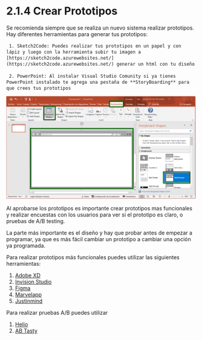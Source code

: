 # 2.1.4 Crear Prototipos

Se recomienda siempre que se realiza un nuevo sistema realizar prototipos. Hay diferentes herramientas para generar tus prototipos:

     1. Sketch2Code: Puedes realizar tus prototipos en un papel y con lápiz y luego con la herramienta subir tu imagen a [https://sketch2code.azurewebsites.net/](https://sketch2code.azurewebsites.net/) generar un html con tu diseño

     2. PowerPoint: Al instalar Visual Studio Comunity si ya tienes PowerPoint instalado te agrega una pestaña de **StoryBoarding** para que crees tus prototipos

![Figura 2.1.3.1 Como crear prototipos con Powerpoint](../../.gitbook/assets/powerpoint.png)

Al aprobarse los prototipos es importante crear prototipos mas funcionales y realizar encuestas con los usuarios para ver si el prototipo es claro, o pruebas de A/B testing. 

La parte más importante es el diseño y hay que probar antes de empezar a programar, ya que es más fácil cambiar un prototipo a cambiar una opción ya programada.

Para realizar prototipos más funcionales puedes utilizar las siguientes herramientas:

1. [Adobe XD](https://www.adobe.com/products/xd/features.html)
2. [Invision Studio](https://www.invisionapp.com/studio)
3. [Figma](https://www.figma.com)
4. [Marvelapp](https://marvelapp.com/)
5. [Justinmind](https://www.justinmind.com/)

Para realizar pruebas A/B puedes utilizar

1. [Helio](https://helio.app)
2. [AB Tasty](https://www.abtasty.com/es/solucion-ab-testing/)

### 

